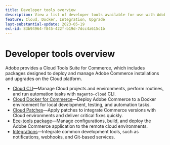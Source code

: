 ```yaml
---
title: Developer tools overview
description: View a list of developer tools available for use with Adobe Commerce on cloud infrastructure.
feature: Cloud, Docker, Integration, Upgrade
last-substantial-update: 2023-05-19
exl-id: 83b94964-f845-422f-b19d-7dcc4a615c1b
---
```

# Developer tools overview

Adobe provides a Cloud Tools Suite for Commerce, which includes packages designed to deploy and manage Adobe Commerce installations and upgrades on the Cloud platform.

- [Cloud CLI](cloud-cli-overview.md)—Manage Cloud projects and environments, perform routines, and run automation tasks with `magento-cloud` CLI.
- [Cloud Docker for Commerce](cloud-docker.md)—Deploy Adobe Commerce to a Docker environment for local development, testing, and automation tasks.
- [Cloud Patches](../development/apply-patches.md)—Apply patches to integrate Commerce versions with Cloud environments and deliver critical fixes quickly.
- [Ece-tools package](package-overview.md)—Manage configurations, build, and deploy the Adobe Commerce application to the remote cloud environments.
- [Integrations](../integrations/overview.md)—Integrate common development tools, such as notifications, webhooks, and Git-based services.
